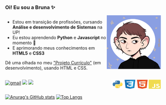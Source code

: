 ###  Oi! Eu sou a Bruna ✨
 <img align="right" alt="avatar" height="175" src="https://raw.githubusercontent.com/brunagafo/projeto-curriculo/main/Imagens/perfil.png">
 
##

-   Estou em transição de profissões, cursando **Análise e desenvolvimento de Sistemas** na UP! 
-   Eu estou aprendendo **Python** e **Javascript** no momento 🌱 
-   E aprimorando meus conhecimentos em **HTML5** e **CSS3**

Dê uma olhada no meu <a href="https://brunagafo.github.io/projeto-curriculo" target="_blank" >"Projeto Currículo"</a> (em desenvolvimento), usando HTML e CSS.

##

<div>
  <a href="mailto:brunagafo@gmail.com" target="_blank" ><img src="https://img.shields.io/badge/Gmail-D14836?style=for-the-badge&logo=gmail&logoColor=white"       alt="gmail"></a>
  <a href="https://instagram.com/insipda" target="_blank"><img src="https://img.shields.io/badge/-Instagram-%23E4405F?style=for-the-badge&logo=instagram&logoColor=white" target="_blank"></a>
  <a href="https://www.linkedin.com/in/brunagafo/" target="_blank"><img src="https://img.shields.io/badge/-LinkedIn-%230077B5?style=for-the-badge&logo=linkedin&logoColor=white" target="_blank"></a> 
  <img align="right" alt="javascript" height="30" width="40" src="https://raw.githubusercontent.com/devicons/devicon/master/icons/javascript/javascript-plain.svg">
  <img align="right" alt="HTML" height="30" width="40" src="https://raw.githubusercontent.com/devicons/devicon/master/icons/html5/html5-original.svg">
  <img align="right" alt="CSS" height="30" width="40" src="https://raw.githubusercontent.com/devicons/devicon/master/icons/css3/css3-original.svg">
  <img align="right" alt="Python" height="30" width="40" src="https://raw.githubusercontent.com/devicons/devicon/master/icons/python/python-original.svg">
</div>

##

[![Anurag's GitHub stats](https://github-readme-stats.vercel.app/api?username=brunagafo&show_icons=true&theme=aura_dark)](https://github.com/anuraghazra/github-readme-stats)
[![Top Langs](https://github-readme-stats.vercel.app/api/top-langs/?username=brunagafo&show_icons=true&theme=aura_dark)](https://github.com/brunagafo/github-readme-stats)

##


